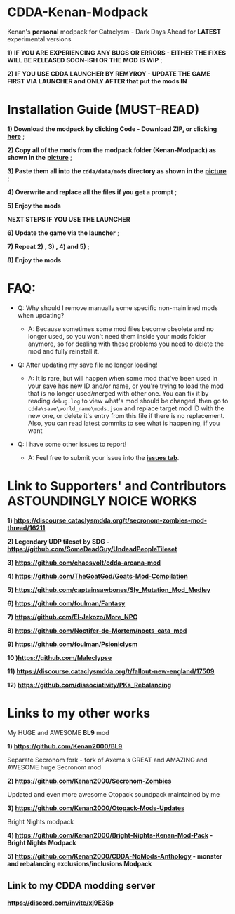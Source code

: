 # CDDA-Kenan-Modpack
Kenan's **personal** modpack for Cataclysm - Dark Days Ahead for **LATEST** experimental versions

**1)** **IF YOU ARE EXPERIENCING ANY BUGS OR ERRORS - EITHER THE FIXES WILL BE RELEASED SOON-ISH OR THE MOD IS WIP** ;

**2)** **IF YOU USE CDDA LAUNCHER BY REMYROY - UPDATE THE GAME FIRST VIA LAUNCHER and ONLY AFTER that put the mods IN**

# Installation Guide (MUST-READ)

**1) Download the modpack by clicking Code - Download ZIP, or clicking** [**here**](https://github.com/Kenan2000/CDDA-Kenan-Modpack/archive/master.zip) ;

**2) Copy all of the mods from the modpack folder (**Kenan-Modpack**) as shown in the** [**picture**](https://imgur.com/a/cpok2UT) ;

**3) Paste them all into the `cdda/data/mods` directory as shown in the** [**picture**](https://imgur.com/a/mK1cEER) ;

**4) Overwrite and replace all the files if you get a prompt** ;

**5) Enjoy the mods**

**NEXT STEPS IF YOU USE THE LAUNCHER** 

**6) Update the game via the launcher** ;

**7) Repeat 2) , 3) , 4) and 5)** ;

**8) Enjoy the mods**

# FAQ:

* Q: Why should I remove manually some specific non-mainlined mods when updating?
  * A: Because sometimes some mod files become obsolete and no longer used, so you won't need them inside your mods folder anymore, so for dealing with these problems you need to delete the mod and fully reinstall it.

* Q: After updating my save file no longer loading!
  * A: It is rare, but will happen when some mod that've been used in your save has new ID and/or name, or you're trying to load the mod that is no longer used/merged with other one. You can fix it by reading `debug.log` to view what's mod should be changed, then go to `cdda\save\world_name\mods.json` and replace target mod ID with the new one, or delete it's entry from this file if there is no replacement. Also, you can read latest commits to see what is happening, if you want

* Q: I have some other issues to report!
  * A: Feel free to submit your issue into the [**issues tab**](https://github.com/Kenan2000/CDDA-Kenan-Modpack/issues).

# Link to Supporters' and Contributors ASTOUNDINGLY NOICE WORKS

**1) https://discourse.cataclysmdda.org/t/secronom-zombies-mod-thread/16211**

**2) Legendary UDP tileset by SDG - https://github.com/SomeDeadGuy/UndeadPeopleTileset**

**3) https://github.com/chaosvolt/cdda-arcana-mod**

**4) https://github.com/TheGoatGod/Goats-Mod-Compilation**

**5) https://github.com/captainsawbones/Sly_Mutation_Mod_Medley**

**6) https://github.com/foulman/Fantasy**

**7) https://github.com/El-Jekozo/More_NPC**

**8) https://github.com/Noctifer-de-Mortem/nocts_cata_mod**

**9) https://github.com/foulman/Psioniclysm**

**10 )https://github.com/Maleclypse**

**11) https://discourse.cataclysmdda.org/t/fallout-new-england/17509**

**12) https://github.com/dissociativity/PKs_Rebalancing**

# Links to my other works

My HUGE and AWESOME **BL9** mod

**1) https://github.com/Kenan2000/BL9**

Separate Secronom fork - fork of Axema's GREAT and AMAZING and AWESOME huge Secronom mod

**2) https://github.com/Kenan2000/Secronom-Zombies**

Updated and even more awesome Otopack soundpack maintained by me 

**3) https://github.com/Kenan2000/Otopack-Mods-Updates**

Bright Nights modpack

**4) https://github.com/Kenan2000/Bright-Nights-Kenan-Mod-Pack - Bright Nights Modpack**

**5) https://github.com/Kenan2000/CDDA-NoMods-Anthology - monster and rebalancing exclusions/inclusions Modpack**

## Link to my CDDA modding server 

**https://discord.com/invite/xj9E3Sp**

